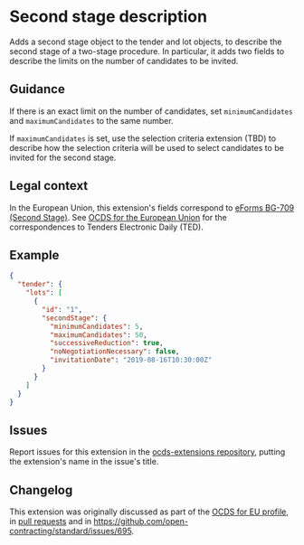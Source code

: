 # Second stage description

Adds a second stage object to the tender and lot objects, to describe the second stage of a two-stage procedure. In particular, it adds two fields to describe the limits on the number of candidates to be invited.

## Guidance

If there is an exact limit on the number of candidates, set `minimumCandidates` and `maximumCandidates` to the same number.

If `maximumCandidates` is set, use the selection criteria extension (TBD) to describe how the selection criteria will be used to select candidates to be invited for the second stage.

## Legal context

In the European Union, this extension's fields correspond to [eForms BG-709 (Second Stage)](https://github.com/eForms/eForms). See [OCDS for the European Union](http://standard.open-contracting.org/profiles/eu/master/en/) for the correspondences to Tenders Electronic Daily (TED).

## Example

```json
{
  "tender": {
    "lots": [
      {
        "id": "1",
        "secondStage": {
          "minimumCandidates": 5,
          "maximumCandidates": 50,
          "successiveReduction": true,
          "noNegotiationNecessary": false,
          "invitationDate": "2019-08-16T10:30:00Z"
        }
      }
    ]
  }
}
```

## Issues

Report issues for this extension in the [ocds-extensions repository](https://github.com/open-contracting/ocds-extensions/issues), putting the extension's name in the issue's title.

## Changelog

This extension was originally discussed as part of the [OCDS for EU profile](https://github.com/open-contracting-extensions/european-union/issues), in [pull requests](https://github.com/open-contracting-extensions/ocds_secondStageDescription_extension/pulls?q=is%3Apr+is%3Aclosed) and in <https://github.com/open-contracting/standard/issues/695>.

